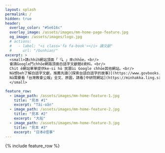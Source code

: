 ```yaml
---
layout: splash
permalink: /
hidden: true
header:
  overlay_color: "#5e616c"
  overlay_image: /assets/images/mm-home-page-feature.jpg
  og_image: /assets/images/logo.jpg
  # actions:
  #   - label: "<i class='fa fa-book'></i> 讀文獻"
  #     url: "/bunhian/"
excerpt: >
  <small>請chhi̍h網站頂面「 🔍 」來chhōe，<br/>
  會請Google鬥chhōe網路頂面白話字文獻館ê資料。<br/>
  Chit ê網站單單提供ke-si hō͘民眾ùi Google chhōe其他網站。<br/>
  Nā想beh了解白話字文獻，推薦先讀[《探索台語白話字的故事》](https://www.govbooks.com.tw/books/111852)。<br/>
  Nā需要看「台灣教會公報」全文、原圖，請看[中研院網站](https://minhakka.ling.sinica.edu.tw/bkg/ke-si/khoann-chheh.php)。
  </small>

feature_row:
  - image_path: /assets/images/mm-home-feature-1.jpg
    title: "見本 #1"
    excerpt: "Tâi-oân"
  - image_path: /assets/images/mm-home-feature-2.jpg
    title: "見本 #2"
    excerpt: "大船"
  - image_path: /assets/images/mm-home-feature-3.jpg
    title: "見本 #3"
    excerpt: "日本ê怪事"
---
```


{% include feature_row %}
